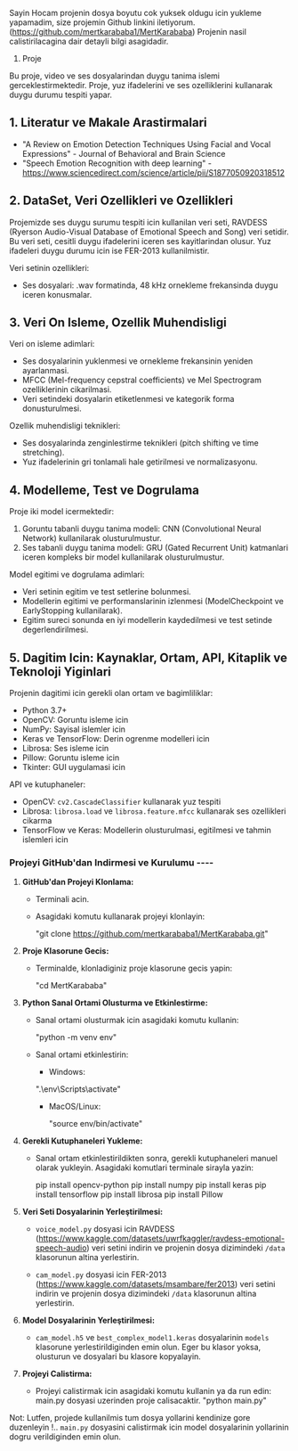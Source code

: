 Sayin Hocam projenin dosya boyutu cok yuksek oldugu icin yukleme yapamadim, size projemin Github linkini iletiyorum. (https://github.com/mertkarababa1/MertKarababa)
Projenin nasil calistirilacagina dair detayli bilgi asagidadir.

1. Proje 

Bu proje, video ve ses dosyalarindan duygu tanima islemi gerceklestirmektedir. Proje, yuz ifadelerini ve ses ozelliklerini kullanarak duygu durumu tespiti yapar.

## 1. Literatur ve Makale Arastirmalari

- "A Review on Emotion Detection Techniques Using Facial and Vocal Expressions" - Journal of Behavioral and Brain Science
- "Speech Emotion Recognition with deep learning" - https://www.sciencedirect.com/science/article/pii/S1877050920318512

## 2. DataSet, Veri Ozellikleri ve Ozellikleri

Projemizde ses duygu surumu tespiti icin kullanilan veri seti, RAVDESS (Ryerson Audio-Visual Database of Emotional Speech and Song) veri setidir. Bu veri seti, cesitli duygu ifadelerini iceren ses kayitlarindan olusur. Yuz ifadeleri duygu durumu icin ise FER-2013 kullanilmistir.

Veri setinin ozellikleri:

- Ses dosyalari: .wav formatinda, 48 kHz ornekleme frekansinda duygu iceren konusmalar.

## 3. Veri On Isleme, Ozellik Muhendisligi

Veri on isleme adimlari:
- Ses dosyalarinin yuklenmesi ve ornekleme frekansinin yeniden ayarlanmasi.
- MFCC (Mel-frequency cepstral coefficients) ve Mel Spectrogram ozelliklerinin cikarilmasi.
- Veri setindeki dosyalarin etiketlenmesi ve kategorik forma donusturulmesi.

Ozellik muhendisligi teknikleri:
- Ses dosyalarinda zenginlestirme teknikleri (pitch shifting ve time stretching).
- Yuz ifadelerinin gri tonlamali hale getirilmesi ve normalizasyonu.

## 4. Modelleme, Test ve Dogrulama

Proje iki model icermektedir:
1. Goruntu tabanli duygu tanima modeli: CNN (Convolutional Neural Network) kullanilarak olusturulmustur.
2. Ses tabanli duygu tanima modeli: GRU (Gated Recurrent Unit) katmanlari iceren kompleks bir model kullanilarak olusturulmustur.

Model egitimi ve dogrulama adimlari:
- Veri setinin egitim ve test setlerine bolunmesi.
- Modellerin egitimi ve performanslarinin izlenmesi (ModelCheckpoint ve EarlyStopping kullanilarak).
- Egitim sureci sonunda en iyi modellerin kaydedilmesi ve test setinde degerlendirilmesi.

## 5. Dagitim Icin: Kaynaklar, Ortam, API, Kitaplik ve Teknoloji Yiginlari

Projenin dagitimi icin gerekli olan ortam ve bagimliliklar:
- Python 3.7+
- OpenCV: Goruntu isleme icin
- NumPy: Sayisal islemler icin
- Keras ve TensorFlow: Derin ogrenme modelleri icin
- Librosa: Ses isleme icin
- Pillow: Goruntu isleme icin
- Tkinter: GUI uygulamasi icin

API ve kutuphaneler:
- OpenCV: `cv2.CascadeClassifier` kullanarak yuz tespiti
- Librosa: `librosa.load` ve `librosa.feature.mfcc` kullanarak ses ozellikleri cikarma
- TensorFlow ve Keras: Modellerin olusturulmasi, egitilmesi ve tahmin islemleri icin

### Projeyi GitHub'dan Indirmesi ve Kurulumu ----

1. **GitHub'dan Projeyi Klonlama:**
   - Terminali acin.
   - Asagidaki komutu kullanarak projeyi klonlayin:
     
     "git clone https://github.com/mertkarababa1/MertKarababa.git"
     

2. **Proje Klasorune Gecis:**
   - Terminalde, klonladiginiz proje klasorune gecis yapin:
     
     "cd MertKarababa"
    

3. **Python Sanal Ortami Olusturma ve Etkinlestirme:**
   - Sanal ortami olusturmak icin asagidaki komutu kullanin:
    
     "python -m venv env"
    
   - Sanal ortami etkinlestirin:
     - Windows:
       
      ".\env\Scripts\activate"
       
     - MacOS/Linux:
      
       "source env/bin/activate"
       

4. **Gerekli Kutuphaneleri Yukleme:**
   - Sanal ortam etkinlestirildikten sonra, gerekli kutuphaneleri manuel olarak yukleyin. Asagidaki komutlari terminale sirayla yazin:
     
     pip install opencv-python
     pip install numpy
     pip install keras
     pip install tensorflow
     pip install librosa
     pip install Pillow
    

5. **Veri Seti Dosyalarinin Yerleştirilmesi:**
   - `voice_model.py` dosyasi icin RAVDESS (https://www.kaggle.com/datasets/uwrfkaggler/ravdess-emotional-speech-audio) veri setini indirin ve projenin dosya dizimindeki `/data` klasorunun altina yerlestirin.

   - `cam_model.py` dosyasi icin FER-2013 (https://www.kaggle.com/datasets/msambare/fer2013) veri setini indirin ve projenin dosya dizimindeki `/data` klasorunun altina yerlestirin.

6. **Model Dosyalarinin Yerleştirilmesi:**
   - `cam_model.h5` ve `best_complex_model1.keras` dosyalarinin `models` klasorune yerlestirildiginden emin olun. Eger bu klasor yoksa, olusturun ve dosyalari bu klasore kopyalayin.

7. **Projeyi Calistirma:**

   - Projeyi calistirmak icin asagidaki komutu kullanin ya da run edin:
main.py dosyasi uzerinden proje calisacaktir.
     "python main.py"
    

Not: Lutfen, projede kullanilmis tum dosya yollarini kendinize gore duzenleyin !.. `main.py` dosyasini calistirmak icin model dosyalarinin yollarinin dogru verildiginden emin olun.
